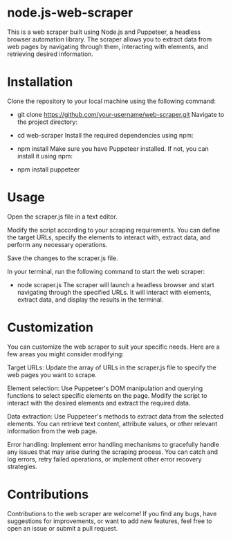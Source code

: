 # node.js-web-scraper
This is a web scraper built using Node.js and Puppeteer, a headless browser automation library. The scraper allows you to extract data from web pages by navigating through them, interacting with elements, and retrieving desired information.

# Installation
Clone the repository to your local machine using the following command:
- git clone https://github.com/your-username/web-scraper.git
Navigate to the project directory:
- cd web-scraper
Install the required dependencies using npm:
- npm install
Make sure you have Puppeteer installed. If not, you can install it using npm:

- npm install puppeteer

# Usage
Open the scraper.js file in a text editor.

Modify the script according to your scraping requirements. You can define the target URLs, specify the elements to interact with, extract data, and perform any necessary operations.

Save the changes to the scraper.js file.

In your terminal, run the following command to start the web scraper:
- node scraper.js
The scraper will launch a headless browser and start navigating through the specified URLs. It will interact with elements, extract data, and display the results in the terminal.

# Customization
You can customize the web scraper to suit your specific needs. Here are a few areas you might consider modifying:

Target URLs: Update the array of URLs in the scraper.js file to specify the web pages you want to scrape.

Element selection: Use Puppeteer's DOM manipulation and querying functions to select specific elements on the page. Modify the script to interact with the desired elements and extract the required data.

Data extraction: Use Puppeteer's methods to extract data from the selected elements. You can retrieve text content, attribute values, or other relevant information from the web page.

Error handling: Implement error handling mechanisms to gracefully handle any issues that may arise during the scraping process. You can catch and log errors, retry failed operations, or implement other error recovery strategies.

# Contributions
Contributions to the web scraper are welcome! If you find any bugs, have suggestions for improvements, or want to add new features, feel free to open an issue or submit a pull request.
